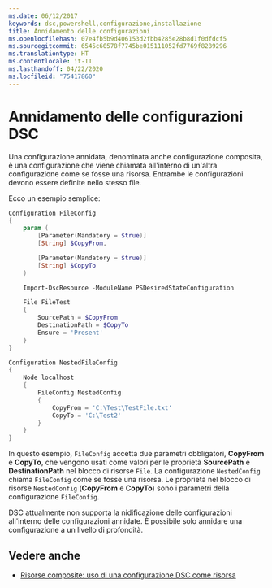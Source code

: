 ```yaml
---
ms.date: 06/12/2017
keywords: dsc,powershell,configurazione,installazione
title: Annidamento delle configurazioni
ms.openlocfilehash: 07e4fb5b9d406153d2fbb4285e28b8d1f0dfdcf5
ms.sourcegitcommit: 6545c60578f7745be015111052fd7769f8289296
ms.translationtype: HT
ms.contentlocale: it-IT
ms.lasthandoff: 04/22/2020
ms.locfileid: "75417860"
---
```

# <a name="nesting-dsc-configurations"></a>Annidamento delle configurazioni DSC

Una configurazione annidata, denominata anche configurazione composita, è una configurazione che viene chiamata all'interno di un'altra configurazione come se fosse una risorsa. Entrambe le configurazioni devono essere definite nello stesso file.

Ecco un esempio semplice:

```powershell
Configuration FileConfig
{
    param (
        [Parameter(Mandatory = $true)]
        [String] $CopyFrom,

        [Parameter(Mandatory = $true)]
        [String] $CopyTo
    )

    Import-DscResource -ModuleName PSDesiredStateConfiguration

    File FileTest
    {
        SourcePath = $CopyFrom
        DestinationPath = $CopyTo
        Ensure = 'Present'
    }
}

Configuration NestedFileConfig
{
    Node localhost
    {
        FileConfig NestedConfig
        {
            CopyFrom = 'C:\Test\TestFile.txt'
            CopyTo = 'C:\Test2'
        }
    }
}
```

In questo esempio, `FileConfig` accetta due parametri obbligatori, **CopyFrom** e **CopyTo**, che vengono usati come valori per le proprietà **SourcePath** e **DestinationPath** nel blocco di risorse `File`. La configurazione `NestedConfig` chiama `FileConfig` come se fosse una risorsa. Le proprietà nel blocco di risorse `NestedConfig` (**CopyFrom** e **CopyTo**) sono i parametri della configurazione `FileConfig`.

DSC attualmente non supporta la nidificazione delle configurazioni all'interno delle configurazioni annidate. È possibile solo annidare una configurazione a un livello di profondità.

## <a name="see-also"></a>Vedere anche

- [Risorse composite: uso di una configurazione DSC come risorsa](../resources/authoringResourceComposite.md)